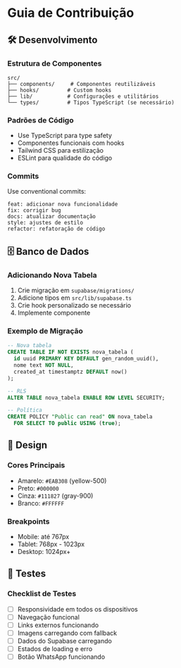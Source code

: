 # Guia de Contribuição

## 🛠️ Desenvolvimento

### Estrutura de Componentes
```
src/
├── components/     # Componentes reutilizáveis
├── hooks/         # Custom hooks
├── lib/           # Configurações e utilitários
└── types/         # Tipos TypeScript (se necessário)
```

### Padrões de Código
- Use TypeScript para type safety
- Componentes funcionais com hooks
- Tailwind CSS para estilização
- ESLint para qualidade do código

### Commits
Use conventional commits:
```
feat: adicionar nova funcionalidade
fix: corrigir bug
docs: atualizar documentação
style: ajustes de estilo
refactor: refatoração de código
```

## 🗄️ Banco de Dados

### Adicionando Nova Tabela
1. Crie migração em `supabase/migrations/`
2. Adicione tipos em `src/lib/supabase.ts`
3. Crie hook personalizado se necessário
4. Implemente componente

### Exemplo de Migração
```sql
-- Nova tabela
CREATE TABLE IF NOT EXISTS nova_tabela (
  id uuid PRIMARY KEY DEFAULT gen_random_uuid(),
  nome text NOT NULL,
  created_at timestamptz DEFAULT now()
);

-- RLS
ALTER TABLE nova_tabela ENABLE ROW LEVEL SECURITY;

-- Política
CREATE POLICY "Public can read" ON nova_tabela
  FOR SELECT TO public USING (true);
```

## 🎨 Design

### Cores Principais
- Amarelo: `#EAB308` (yellow-500)
- Preto: `#000000`
- Cinza: `#111827` (gray-900)
- Branco: `#FFFFFF`

### Breakpoints
- Mobile: até 767px
- Tablet: 768px - 1023px
- Desktop: 1024px+

## 📱 Testes

### Checklist de Testes
- [ ] Responsividade em todos os dispositivos
- [ ] Navegação funcional
- [ ] Links externos funcionando
- [ ] Imagens carregando com fallback
- [ ] Dados do Supabase carregando
- [ ] Estados de loading e erro
- [ ] Botão WhatsApp funcionando